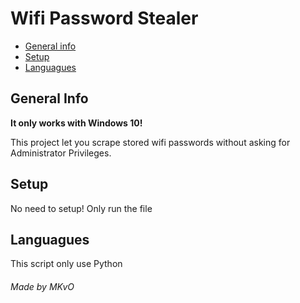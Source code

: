 <h1> Wifi Password Stealer </h1>

* [General info](#general-info)
* [Setup](#setup)
* [Languagues](#languagues)

## General Info
<b>It only works with Windows 10!</b> <P>
This project let you scrape stored wifi passwords without asking for Administrator Privileges. 

## Setup
No need to setup! Only run the file

## Languagues
This script only use Python
###### Made by MKvO
